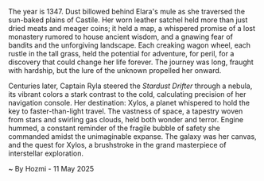 
The year is 1347.  Dust billowed behind Elara's mule as she traversed the sun-baked plains of Castile.  Her worn leather satchel held more than just dried meats and meager coins; it held a map, a whispered promise of a lost monastery rumored to house ancient wisdom, and a gnawing fear of bandits and the unforgiving landscape.  Each creaking wagon wheel, each rustle in the tall grass, held the potential for adventure, for peril, for a discovery that could change her life forever. The journey was long, fraught with hardship, but the lure of the unknown propelled her onward.

Centuries later, Captain Ryla steered the *Stardust Drifter* through a nebula, its vibrant colors a stark contrast to the cold, calculating precision of her navigation console.  Her destination: Xylos, a planet whispered to hold the key to faster-than-light travel.  The vastness of space, a tapestry woven from stars and swirling gas clouds, held both wonder and terror.  Engine hummed, a constant reminder of the fragile bubble of safety she commanded amidst the unimaginable expanse.  The galaxy was her canvas, and the quest for Xylos, a brushstroke in the grand masterpiece of interstellar exploration.

~ By Hozmi - 11 May 2025
